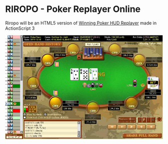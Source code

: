 # RIROPO - Poker Replayer Online

Riropo will be an HTML5 version of [Winning Poker HUD Replayer](http://replayer.winningpokerhud.com/) made in ActionScript 3

![PLAYERS-INFO](./docs/replayer-online.jpeg)
